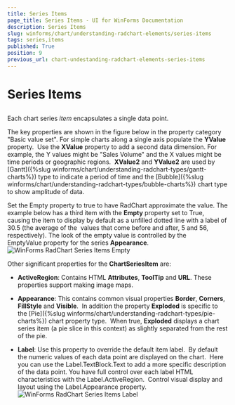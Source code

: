 ```yaml
---
title: Series Items
page_title: Series Items - UI for WinForms Documentation
description: Series Items
slug: winforms/chart/understanding-radchart-elements/series-items
tags: series,items
published: True
position: 9
previous_url: chart-undestanding-radchart-elements-series-items
---
```


# Series Items



## 

Each chart series *item* encapsulates a single data point. 

The key properties are shown in the figure below in the property category "Basic value set". For simple charts along a single axis populate the __YValue__ property.  Use the __XValue__ property to add a second data dimension. For example, the Y values might be "Sales Volume" and the X values might be time periods or geographic regions.  __XValue2__ and __YValue2__ are used by [Gantt]({%slug winforms/chart/understanding-radchart-types/gantt-charts%}) type to indicate a period of time and the [Bubble]({%slug winforms/chart/understanding-radchart-types/bubble-charts%}) chart type to show amplitude of data. 

Set the Empty property to true to have RadChart approximate the value. The example below has a third item with the __Empty__ property set to True, causing the item to display by default as a unfilled dotted line with a label of 30.5 (the average of the  values that come before and after, 5 and 56, respectively). The look of the empty value is controlled by the EmptyValue property for the series __Appearance__.![WinForms RadChart Series Items Empty](images/chart-undestanding-radchart-elements-series-items001.png)

Other significant properties for the __ChartSeriesItem__ are: 

* __ActiveRegion__: Contains HTML __Attributes__, __ToolTip__ and __URL__. These properties support making image maps.


* __Appearance__: This contains common visual properties __Border__, __Corners__, __FillStyle__ and __Visible__.  In addition the property __Exploded__ is specific to the [Pie]({%slug winforms/chart/understanding-radchart-types/pie-charts%}) chart property type.  When true, __Exploded__ displays a chart series item (a pie slice in this context) as slightly separated from the rest of the pie.


* __Label__: Use this property to override the default item label.  By default the numeric values of each data point are displayed on the chart.  Here you can use the Label.TextBlock.Text to add a more specific description of the data point. You have full control over each label HTML characteristics with the Label.ActiveRegion.  Control visual display and layout using the Label.Appearance property.
![WinForms RadChart Series Items Label](images/chart-undestanding-radchart-elements-series-items002.png) 
      
